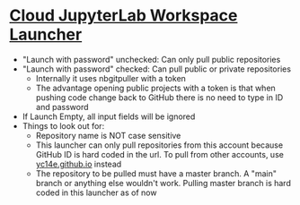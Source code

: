 # [Cloud JupyterLab Workspace Launcher](https://beginnersc.github.io/)

* "Launch with password" unchecked: Can only pull public repositories
* "Launch with password" checked: Can pull public or private repositories
   * Internally it uses nbgitpuller with a token
   * The advantage opening public projects with a token is that when pushing code change back to GitHub there is no need to type in ID and password
* If Launch Empty, all input fields will be ignored
* Things to look out for: 
  * Repository name is NOT case sensitive
  * This launcher can only pull repositories from this account because GitHub ID is hard coded in the url. To pull from other accounts, use [yc14e.github.io](https://yc14e.github.io/) instead
  * The repository to be pulled must have a master branch. A "main" branch or anything else wouldn't work. Pulling master branch is hard coded in this launcher as of now
